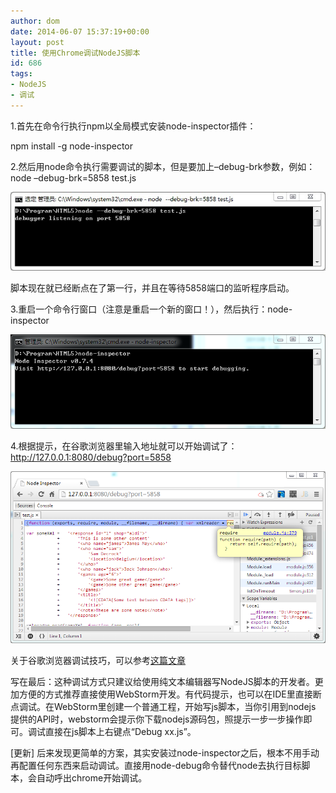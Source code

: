 ```yaml
---
author: dom
date: 2014-06-07 15:37:19+00:00
layout: post
title: 使用Chrome调试NodeJS脚本
id: 686
tags:
- NodeJS
- 调试
---
```


1.首先在命令行执行npm以全局模式安装node-inspector插件：

npm install -g node-inspector

2.然后用node命令执行需要调试的脚本，但是要加上–debug-brk参数，例如：node –debug-brk=5858 test.js

[![](/uploads/2014/06/nodejs.jpg)](/uploads/2014/06/nodejs.jpg)

脚本现在就已经断点在了第一行，并且在等待5858端口的监听程序启动。

3.重启一个命令行窗口（注意是重启一个新的窗口！），然后执行：node-inspector

[![](/uploads/2014/06/nodejs21.png)](/uploads/2014/06/nodejs21.png)




4.根据提示，在谷歌浏览器里输入地址就可以开始调试了：http://127.0.0.1:8080/debug?port=5858

[![](/uploads/2014/06/chrome.png)](/uploads/2014/06/chrome.png)

关于谷歌浏览器调试技巧，可以参考[这篇文章](http://han.guokai.blog.163.com/blog/static/136718271201321402514114/)

写在最后：这种调试方式只建议给使用纯文本编辑器写NodeJS脚本的开发者。更加方便的方式推荐直接使用WebStorm开发。有代码提示，也可以在IDE里直接断点调试。在WebStorm里创建一个普通工程，开始写js脚本，当你引用到nodejs 提供的API时，webstorm会提示你下载nodejs源码包，照提示一步一步操作即可。调试直接在js脚本上右键点“Debug xx.js”。

[更新]
后来发现更简单的方案，其实安装过node-inspector之后，根本不用手动再配置任何东西来启动调试。直接用node-debug命令替代node去执行目标脚本，会自动呼出chrome开始调试。
